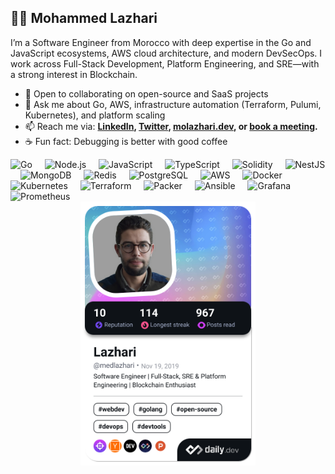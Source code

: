 ## 👨‍💻 Mohammed Lazhari

I’m a Software Engineer from Morocco with deep expertise in the Go and JavaScript ecosystems, AWS cloud architecture, and modern DevSecOps. I work across Full-Stack Development, Platform Engineering, and SRE—with a strong interest in Blockchain.

- 🤝 Open to collaborating on open-source and SaaS projects
- 🧠 Ask me about Go, AWS, infrastructure automation (Terraform, Pulumi, Kubernetes), and platform scaling
- 📫 Reach me via: **[LinkedIn](https://dub.sh/lazhari-linkedin), [Twitter](https://dub.sh/lazhari-twitter), [molazhari.dev](https://molazhari.dev/), or [book a meeting](https://dub.sh/quick-chat-cal).**
- ☕️ Fun fact: Debugging is better with good coffee

<div align="left">
  <img src="https://skillicons.dev/icons?i=go" height="40" alt="Go"  />
  <img width="12" />
  <img src="https://skillicons.dev/icons?i=nodejs" height="40" alt="Node.js"  />
  <img width="12" />
  <img src="https://skillicons.dev/icons?i=js" height="40" alt="JavaScript"  />
  <img width="12" />
  <img src="https://skillicons.dev/icons?i=ts" height="40" alt="TypeScript"  />
  <img width="12" />
  <img src="https://skillicons.dev/icons?i=solidity" height="40" alt="Solidity"  />
  <img width="12" />
  <img src="https://skillicons.dev/icons?i=nestjs" height="40" alt="NestJS"  />
  <img width="12" />
  <img src="https://skillicons.dev/icons?i=mongodb" height="40" alt="MongoDB"  />
  <img width="12" />
  <img src="https://skillicons.dev/icons?i=redis" height="40" alt="Redis"  />
  <img width="12" />
  <img src="https://skillicons.dev/icons?i=postgres" height="40" alt="PostgreSQL"  />
  <img width="12" />
  <img src="https://skillicons.dev/icons?i=aws" height="40" alt="AWS"  />
  <img width="12" />
  <img src="https://skillicons.dev/icons?i=docker" height="40" alt="Docker"  />
  <img width="12" />
  <img src="https://cdn.simpleicons.org/kubernetes/326CE5" height="40" alt="Kubernetes"  />
  <img width="12" />
  <img src="https://cdn.jsdelivr.net/gh/devicons/devicon/icons/terraform/terraform-original.svg" height="40" alt="Terraform"  />
  <img width="12" />
  <img src="https://cdn.jsdelivr.net/gh/devicons/devicon/icons/packer/packer-original.svg" height="40" alt="Packer"  />
  <img width="12" />
  <img src="https://skillicons.dev/icons?i=ansible" height="40" alt="Ansible"  />
  <img width="12" />
  <img src="https://skillicons.dev/icons?i=grafana" height="40" alt="Grafana"  />
  <img width="12" />
  <img src="https://skillicons.dev/icons?i=prometheus" height="40" alt="Prometheus"  />
</div>
<div align="center">
  <a href="https://app.daily.dev/medlazhari"><img src="./devcard.png" width="280" alt="Lazhari's Dev Card"/></a>
</div>

